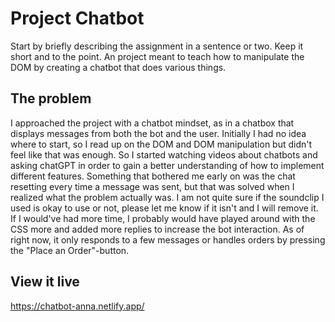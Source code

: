 # Project Chatbot

Start by briefly describing the assignment in a sentence or two. Keep it short and to the point.
An project meant to teach how to manipulate the DOM by creating a chatbot that does various things.

## The problem

I approached the project with a chatbot mindset, as in a chatbox that displays messages from both the bot and the user.
Initially I had no idea where to start, so I read up on the DOM and DOM manipulation but didn't feel like that was enough. So I started watching videos about chatbots and asking chatGPT in order to gain a better understanding of how to implement different features. Something that bothered me early on was the chat resetting every time a message was sent, but that was solved when I realized what the problem actually was.
I am not quite sure if the soundclip I used is okay to use or not, please let me know if it isn't and I will remove it.
If I would've had more time, I probably would have played around with the CSS more and added more replies to increase the bot interaction.
As of right now, it only responds to a few messages or handles orders by pressing the "Place an Order"-button.

## View it live

https://chatbot-anna.netlify.app/
